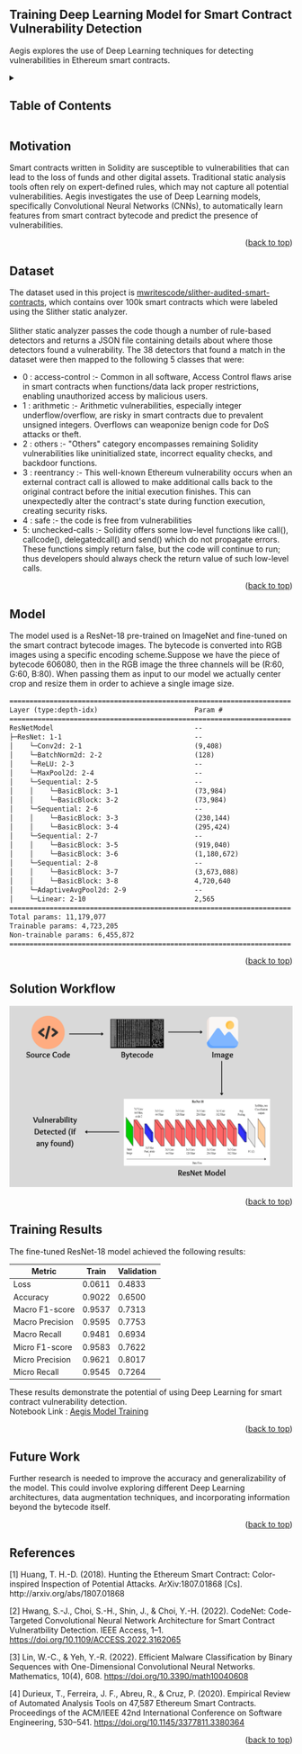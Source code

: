 <a name="readme-top"></a>

## Training Deep Learning Model for Smart Contract Vulnerability Detection

Aegis explores the use of Deep Learning techniques for detecting vulnerabilities in Ethereum smart contracts.

<!-- TABLE OF CONTENTS -->
<details>
  <summary><h2> Table of Contents </h2></summary>
  <ol>
    <li><a href="#motivation"> Motivation </a></li>
    <li><a href="#dataset"> Dataset </a></li>
    <li><a href="#model"> Model </a></li>
    <li><a href="#workflow"> Solution Workflow </a></li>
    <li><a href="#results"> Training Results </a></li>
    <li><a href="#futurework"> Future Work </a></li>
    <li><a href="#references"> References </a></li>
  </ol>
</details>

<h2 id="motivation"> Motivation </h2>

Smart contracts written in Solidity are susceptible to vulnerabilities that can lead to the loss of funds and other digital assets. Traditional static analysis tools often rely on expert-defined rules, which may not capture all potential vulnerabilities. Aegis investigates the use of Deep Learning models, specifically Convolutional Neural Networks (CNNs), to automatically learn features from smart contract bytecode and predict the presence of vulnerabilities.

<p align="right">(<a href="#readme-top">back to top</a>)</p>


<h2 id="dataset"> Dataset </h2>

The dataset used in this project is [mwritescode/slither-audited-smart-contracts](https://huggingface.co/datasets/mwritescode/slither-audited-smart-contracts), which contains over 100k smart contracts which were labeled using the Slither static analyzer. 
<br>
<br>
Slither static analyzer passes the code though a number of rule-based detectors and returns a JSON file containing details about where those detectors found a vulnerability. The 38 detectors that found a match in the dataset were then mapped to the following 5 classes that were:

- 0 : access-control :- Common in all software, Access Control flaws arise in smart contracts when functions/data lack proper restrictions, enabling unauthorized access by malicious users.
- 1 : arithmetic :- Arithmetic vulnerabilities, especially integer underflow/overflow, are risky in smart contracts due to prevalent unsigned integers. Overflows can weaponize benign code for DoS attacks or theft.
- 2 : others :- "Others" category encompasses remaining Solidity vulnerabilities like uninitialized state, incorrect equality checks, and backdoor functions.
- 3 : reentrancy :- This well-known Ethereum vulnerability occurs when an external contract call is allowed to make additional calls back to the original contract before the initial execution finishes. This can unexpectedly alter the contract's state during function execution, creating security risks.
- 4 : safe :- the code is free from vulnerabilities
- 5: unchecked-calls :- Solidity offers some low-level functions like call(), callcode(), delegatedcall() and send() which do not propagate errors. These functions simply return false, but the code will continue to run; thus developers should always check the return value of such low-level calls.

<p align="right">(<a href="#readme-top">back to top</a>)</p>


<h2 id="model"> Model </h2>

The model used is a ResNet-18 pre-trained on ImageNet and fine-tuned on the smart contract bytecode images. The bytecode is converted into RGB images using a specific encoding scheme.Suppose we have the piece of bytecode 606080, then in the RGB image the three channels will be (R:60, G:60, B:80). When passing them as input to our model we actually center crop and resize them in order to achieve a single image size.

```
======================================================================
Layer (type:depth-idx)                        Param #
======================================================================
ResNetModel                                   --
├─ResNet: 1-1                                 --
│    └─Conv2d: 2-1                            (9,408)
│    └─BatchNorm2d: 2-2                       (128)
│    └─ReLU: 2-3                              --
│    └─MaxPool2d: 2-4                         --
│    └─Sequential: 2-5                        --
│    │    └─BasicBlock: 3-1                   (73,984)
│    │    └─BasicBlock: 3-2                   (73,984)
│    └─Sequential: 2-6                        --
│    │    └─BasicBlock: 3-3                   (230,144)
│    │    └─BasicBlock: 3-4                   (295,424)
│    └─Sequential: 2-7                        --
│    │    └─BasicBlock: 3-5                   (919,040)
│    │    └─BasicBlock: 3-6                   (1,180,672)
│    └─Sequential: 2-8                        --
│    │    └─BasicBlock: 3-7                   (3,673,088)
│    │    └─BasicBlock: 3-8                   4,720,640
│    └─AdaptiveAvgPool2d: 2-9                 --
│    └─Linear: 2-10                           2,565
======================================================================
Total params: 11,179,077
Trainable params: 4,723,205
Non-trainable params: 6,455,872
======================================================================
```

<p align="right">(<a href="#readme-top">back to top</a>)</p>


<h2 id="workflow"> Solution Workflow </h2>
<div align="center">
  <a href="../../assets/SolutionArchitecture.png">
    <img src="../../assets/SolutionArchitecture.png">
  </a>
</div>

<p align="right">(<a href="#readme-top">back to top</a>)</p>


<h2 id="results"> Training Results </h2>

The fine-tuned ResNet-18 model achieved the following results:

| Metric | Train | Validation |
|---|---|---|
| Loss | 0.0611 | 0.4833 |
| Accuracy | 0.9022 | 0.6500 |
| Macro F1-score | 0.9537 | 0.7313 |
| Macro Precision | 0.9595 | 0.7753 |
| Macro Recall | 0.9481 | 0.6934 |
| Micro F1-score | 0.9583 | 0.7622 |
| Micro Precision | 0.9621 | 0.8017 |
| Micro Recall | 0.9545 | 0.7264 |

These results demonstrate the potential of using Deep Learning for smart contract vulnerability detection.
<br>
Notebook Link : [Aegis Model Training](docs/training/AegisModelTraining.ipynb)

<p align="right">(<a href="#readme-top">back to top</a>)</p>


<h2 id="futurework"> Future Work </h2>
Further research is needed to improve the accuracy and generalizability of the model. This could involve exploring different Deep Learning architectures, data augmentation techniques, and incorporating information beyond the bytecode itself.

<p align="right">(<a href="#readme-top">back to top</a>)</p>


<h2 id="references"> References </h2>
[1] Huang, T. H.-D. (2018). Hunting the Ethereum Smart Contract: Color-inspired Inspection of Potential Attacks. ArXiv:1807.01868 [Cs]. http://arxiv.org/abs/1807.01868

[2] Hwang, S.-J., Choi, S.-H., Shin, J., & Choi, Y.-H. (2022). CodeNet: Code-Targeted Convolutional Neural Network Architecture for Smart Contract Vulneratbility Detection. IEEE Access, 1–1. https://doi.org/10.1109/ACCESS.2022.3162065

[3] Lin, W.-C., & Yeh, Y.-R. (2022). Efficient Malware Classification by Binary Sequences with One-Dimensional Convolutional Neural Networks. Mathematics, 10(4), 608. https://doi.org/10.3390/math10040608

[4] Durieux, T., Ferreira, J. F., Abreu, R., & Cruz, P. (2020). Empirical Review of Automated Analysis Tools on 47,587 Ethereum Smart Contracts. Proceedings of the ACM/IEEE 42nd International Conference on Software Engineering, 530–541. https://doi.org/10.1145/3377811.3380364

<p align="right">(<a href="#readme-top">back to top</a>)</p>
